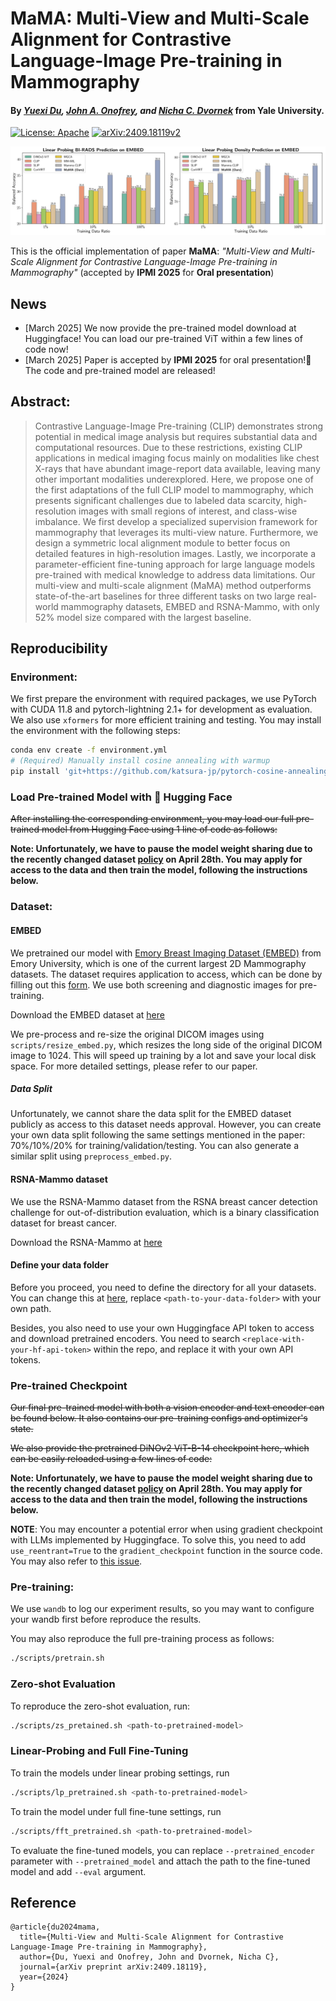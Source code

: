 # MaMA: Multi-View and Multi-Scale Alignment for Contrastive Language-Image Pre-training in Mammography

#### By *[Yuexi Du](https://xypb.github.io/), [John A. Onofrey](https://medicine.yale.edu/profile/john-onofrey/), and [Nicha C. Dvornek](https://www.hellonicha.com/)* from Yale University.

[![License: Apache](https://img.shields.io/badge/license-Apache%202.0-blue?style=flat-square)](./LICENSE) [![arXiv:2409.18119v2](https://img.shields.io/badge/arXiv-2409.18119-B31B1B.svg)](https://arxiv.org/abs/2409.18119v2)

![teaser](assets/git_teaser.png)

This is the official implementation of paper **MaMA**: *"Multi-View and Multi-Scale Alignment for Contrastive Language-Image Pre-training in Mammography"* (accepted by **IPMI 2025** for **Oral presentation**)

## News

- [March 2025] We now provide the pre-trained model download at Huggingface! You can load our pre-trained ViT within a few lines of code now!
- [March 2025] Paper is accepted by **IPMI 2025** for oral presentation!🎉 The code and pre-trained model are released!

## Abstract:

> Contrastive Language-Image Pre-training (CLIP) demonstrates strong potential in medical image analysis but requires substantial data and computational resources. Due to these restrictions, existing CLIP applications in medical imaging focus mainly on modalities like chest X-rays that have abundant image-report data available, leaving many other important modalities underexplored. Here, we propose one of the first adaptations of the full CLIP model to mammography, which presents significant challenges due to labeled data scarcity, high-resolution images with small regions of interest, and class-wise imbalance. We first develop a specialized supervision framework for mammography that leverages its multi-view nature. Furthermore, we design a symmetric local alignment module to better focus on detailed features in high-resolution images. Lastly, we incorporate a parameter-efficient fine-tuning approach for large language models pre-trained with medical knowledge to address data limitations. Our multi-view and multi-scale alignment (MaMA) method outperforms state-of-the-art baselines for three different tasks on two large real-world mammography datasets, EMBED and RSNA-Mammo, with only 52% model size compared with the largest baseline.

## Reproducibility

### Environment:

We first prepare the environment with required packages, we use PyTorch with CUDA 11.8 and pytorch-lightning 2.1+ for development as evaluation. We also use `xformers` for more efficient training and testing. You may install the environment with the following steps:

```bash
conda env create -f environment.yml
# (Required) Manually install cosine annealing with warmup
pip install 'git+https://github.com/katsura-jp/pytorch-cosine-annealing-with-warmup'
```


### Load Pre-trained Model with 🤗 Hugging Face

~~After installing the corresponding environment, you may load our full pre-trained model from Hugging Face using 1 line of code as follows:~~

**Note: Unfortunately, we have to pause the model weight sharing due to the recently changed dataset [policy](https://github.com/Emory-HITI/EMBED_Open_Data/blob/main/EMBED_license.md) on April 28th. You may apply for access to the data and then train the model, following the instructions below.**


### Dataset:

#### EMBED

We pretrained our model with [Emory Breast Imaging Dataset (EMBED)](https://github.com/Emory-HITI/EMBED_Open_Data) from Emory University, which is one of the current largest 2D Mammography datasets. The dataset requires application to access, which can be done by filling out this [form](https://forms.gle/HwGMM6vdv3w32TKF9). We use both screening and diagnostic images for pre-training.

Download the EMBED dataset at [here](https://aws.amazon.com/marketplace/pp/prodview-unw4li5rkivs2#resources)

We pre-process and re-size the original DICOM images using `scripts/resize_embed.py`, which resizes the long side of the original DICOM image to 1024. This will speed up training by a lot and save your local disk space. For more detailed settings, please refer to our paper.

##### Data Split

Unfortunately, we cannot share the data split for the EMBED dataset publicly as access to this dataset needs approval. However, you can create your own data split following the same settings mentioned in the paper: 70%/10%/20% for training/validation/testing. You can also generate a similar split using `preprocess_embed.py`.

#### RSNA-Mammo dataset

We use the RSNA-Mammo dataset from the RSNA breast cancer detection challenge for out-of-distribution evaluation, which is a binary classification dataset for breast cancer.

Download the RSNA-Mammo at [here](https://www.kaggle.com/competitions/rsna-breast-cancer-detection/overview)

#### Define your data folder

Before you proceed, you need to define the directory for all your datasets. You can change this at [here](https://github.com/XYPB/MaMA/blob/aefc7750f23b0d163feade8732e957c4a7552480/dataset/constants_val.py#L5), replace `<path-to-your-data-folder>` with your own path.

Besides, you also need to use your own Huggingface API token to access and download pretrained encoders. You need to search `<replace-with-your-hf-api-token>` within the repo, and replace it with your own API tokens.

### Pre-trained Checkpoint


~~Our final pre-trained model with both a vision encoder and text encoder can be found below. It also contains our pre-training configs and optimizer's state.~~

~~We also provide the pretrained DiNOv2 ViT-B-14 checkpoint here, which can be easily reloaded using a few lines of code:~~

**Note: Unfortunately, we have to pause the model weight sharing due to the recently changed dataset [policy](https://github.com/Emory-HITI/EMBED_Open_Data/blob/main/EMBED_license.md) on April 28th. You may apply for access to the data and then train the model, following the instructions below.**


**NOTE**: You may encounter a potential error when using gradient checkpoint with LLMs implemented by Huggingface. To solve this, you need to add `use_reentrant=True` to the `gradient_checkpoint` function in the source code. You may also refer to [this issue](https://github.com/huggingface/transformers/issues/28536).

### Pre-training:

We use `wandb` to log our experiment results, so you may want to configure your wandb first before reproduce the results.

You may also reproduce the full pre-training process as follows:
```bash
./scripts/pretrain.sh
```

### Zero-shot Evaluation

To reproduce the zero-shot evaluation, run:
```bash
./scripts/zs_pretained.sh <path-to-pretrained-model>
```

### Linear-Probing and Full Fine-Tuning

To train the models under linear probing settings, run
```bash
./scripts/lp_pretrained.sh <path-to-pretrained-model>
```

To train the model under full fine-tune settings, run
```bash
./scripts/fft_pretrained.sh <path-to-pretrained-model>
```

To evaluate the fine-tuned models, you can replace `--pretrained_encoder` parameter with `--pretrained_model` and attach the path to the fine-tuned model and add `--eval` argument.

## Reference


```
@article{du2024mama,
  title={Multi-View and Multi-Scale Alignment for Contrastive Language-Image Pre-training in Mammography},
  author={Du, Yuexi and Onofrey, John and Dvornek, Nicha C},
  journal={arXiv preprint arXiv:2409.18119},
  year={2024}
}
```
